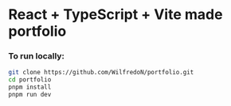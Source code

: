 # React + TypeScript + Vite made portfolio

### To run locally:

```bash
git clone https://github.com/WilfredoN/portfolio.git
cd portfolio
pnpm install
pnpm run dev
```
